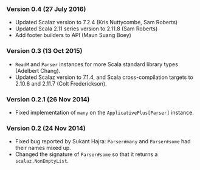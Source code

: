 ### Version 0.4 (27 July 2016)

* Updated Scalaz version to 7.2.4 (Kris Nuttycombe, Sam Roberts)
* Updated Scala 2.11 series version to 2.11.8 (Sam Roberts)
* Add footer builders to API (Maun Suang Boey)

### Version 0.3 (13 Oct 2015)

* `ReadM` and `Parser` instances for more Scala standard library types (Adelbert Chang).
* Updated Scalaz version to 7.1.4, and Scala cross-compilation targets to 2.10.6 and 2.11.7 (Colt Frederickson).

### Version 0.2.1 (26 Nov 2014)

* Fixed implementation of `many` on the `ApplicativePlus[Parser]` instance.

### Version 0.2 (24 Nov 2014)

* Fixed bug reported by Sukant Hajra: `Parser#many` and `Parser#some` had their names
  mixed up.
* Changed the signature of `Parser#some` so that it returns a `scalaz.NonEmptyList`.
